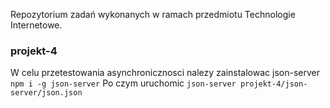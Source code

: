 Repozytorium zadań wykonanych w ramach przedmiotu Technologie Internetowe.

### projekt-4

W celu przetestowania asynchronicznosci nalezy zainstalowac json-server
`npm i -g json-server`
Po czym uruchomic
`json-server projekt-4/json-server/json.json`
